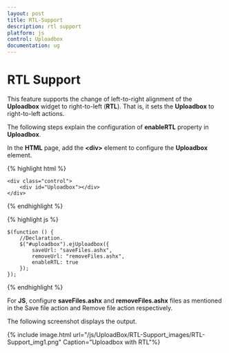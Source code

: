 ```yaml
---
layout: post
title: RTL-Support
description: rtl support 
platform: js
control: Uploadbox
documentation: ug
---
```


# RTL Support 

This feature supports the change of left-to-right alignment of the **Uploadbox** widget to right-to-left (**RTL**). That is, it sets the **Uploadbox** to right-to-left actions.

The following steps explain the configuration of **enableRTL** property in **Uploadbox**. 

In the **HTML** page, add the **&lt;div&gt;** element to configure the **Uploadbox** element.

{% highlight html %}

    <div class="control">
        <div id="Uploadbox"></div>
    </div>

{% endhighlight %}

{% highlight js %}

    $(function () {
        //Declaration.
        $("#uploadbox").ejUploadbox({
            saveUrl: "saveFiles.ashx",
            removeUrl: "removeFiles.ashx",
            enableRTL: true
        });
    });

{% endhighlight %}

For **JS**, configure **saveFiles.ashx** and **removeFiles.ashx** files as mentioned in the Save file action and Remove file action respectively.

The following screenshot displays the output.



{% include image.html url="/js/UploadBox/RTL-Support_images/RTL-Support_img1.png" Caption="Uploadbox with RTL"%}




